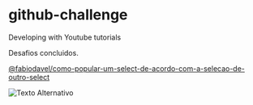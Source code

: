 # github-challenge
 Developing with Youtube tutorials

 Desafios concluidos.

 <a class="btn btn-primary" href="[#](https://github.com/fabiodellpozzo/github-challenge/tree/main/%40fabiodavel/como-popular-um-select-de-acordo-com-a-selecao-de-outro-select)" role="button">@fabiodavel/como-popular-um-select-de-acordo-com-a-selecao-de-outro-select</a>

![Texto Alternativo](https://i.pinimg.com/736x/71/36/68/713668f2cf65704fdcc66a73c75e3bea.jpg)



 
